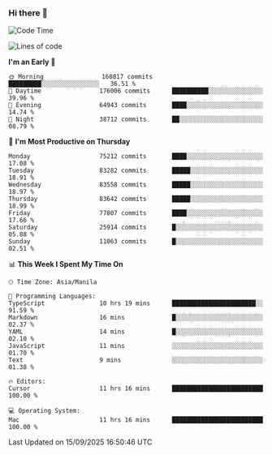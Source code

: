 ### Hi there 👋

<!--START_SECTION:waka-->
![Code Time](http://img.shields.io/badge/Code%20Time-6%2C265%20hrs%2025%20mins-blue)

![Lines of code](https://img.shields.io/badge/From%20Hello%20World%20I%27ve%20Written-147.6%20million%20lines%20of%20code-blue)

**I'm an Early 🐤** 

```text
🌞 Morning                160817 commits      █████████░░░░░░░░░░░░░░░░   36.51 % 
🌆 Daytime                176006 commits      ██████████░░░░░░░░░░░░░░░   39.96 % 
🌃 Evening                64943 commits       ████░░░░░░░░░░░░░░░░░░░░░   14.74 % 
🌙 Night                  38712 commits       ██░░░░░░░░░░░░░░░░░░░░░░░   08.79 % 
```
📅 **I'm Most Productive on Thursday** 

```text
Monday                   75212 commits       ████░░░░░░░░░░░░░░░░░░░░░   17.08 % 
Tuesday                  83282 commits       █████░░░░░░░░░░░░░░░░░░░░   18.91 % 
Wednesday                83558 commits       █████░░░░░░░░░░░░░░░░░░░░   18.97 % 
Thursday                 83642 commits       █████░░░░░░░░░░░░░░░░░░░░   18.99 % 
Friday                   77807 commits       ████░░░░░░░░░░░░░░░░░░░░░   17.66 % 
Saturday                 25914 commits       █░░░░░░░░░░░░░░░░░░░░░░░░   05.88 % 
Sunday                   11063 commits       █░░░░░░░░░░░░░░░░░░░░░░░░   02.51 % 
```


📊 **This Week I Spent My Time On** 

```text
🕑︎ Time Zone: Asia/Manila

💬 Programming Languages: 
TypeScript               10 hrs 19 mins      ███████████████████████░░   91.59 % 
Markdown                 16 mins             █░░░░░░░░░░░░░░░░░░░░░░░░   02.37 % 
YAML                     14 mins             █░░░░░░░░░░░░░░░░░░░░░░░░   02.10 % 
JavaScript               11 mins             ░░░░░░░░░░░░░░░░░░░░░░░░░   01.70 % 
Text                     9 mins              ░░░░░░░░░░░░░░░░░░░░░░░░░   01.38 % 

🔥 Editors: 
Cursor                   11 hrs 16 mins      █████████████████████████   100.00 % 

💻 Operating System: 
Mac                      11 hrs 16 mins      █████████████████████████   100.00 % 
```


 Last Updated on 15/09/2025 16:50:46 UTC
<!--END_SECTION:waka-->


<!--
**rad182/rad182** is a ✨ _special_ ✨ repository because its `README.md` (this file) appears on your GitHub profile.

Here are some ideas to get you started:

- 🔭 I’m currently working on ...
- 🌱 I’m currently learning ...
- 👯 I’m looking to collaborate on ...
- 🤔 I’m looking for help with ...
- 💬 Ask me about ...
- 📫 How to reach me: ...
- 😄 Pronouns: ...
- ⚡ Fun fact: ...
-->
